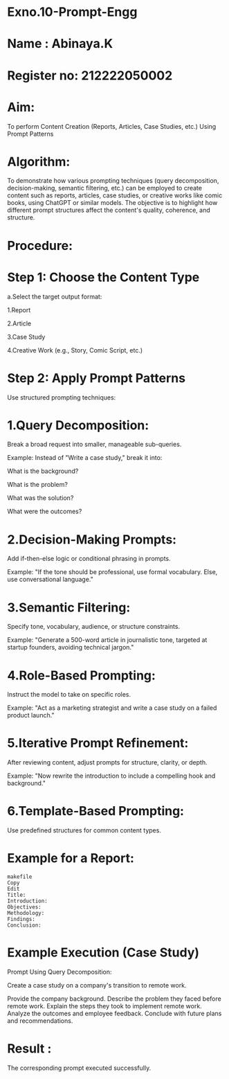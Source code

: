 # Exno.10-Prompt-Engg
# Name : Abinaya.K
# Register no: 212222050002
# Aim:
To perform Content Creation (Reports, Articles, Case Studies, etc.) Using Prompt Patterns

# Algorithm:
To demonstrate how various prompting techniques (query decomposition, decision-making, semantic filtering, etc.) can be employed to create content such as reports, articles, case studies, or creative works like comic books, using ChatGPT or similar models. The objective is to highlight how different prompt structures affect the content's quality, coherence, and structure.

# Procedure:
# Step 1: Choose the Content Type
a.Select the target output format:

1.Report

2.Article

3.Case Study

4.Creative Work (e.g., Story, Comic Script, etc.)

# Step 2: Apply Prompt Patterns
Use structured prompting techniques:

# 1.Query Decomposition:
Break a broad request into smaller, manageable sub-queries.

Example: Instead of "Write a case study," break it into:

What is the background?

What is the problem?

What was the solution?

What were the outcomes?

# 2.Decision-Making Prompts:
Add if-then-else logic or conditional phrasing in prompts.

Example: "If the tone should be professional, use formal vocabulary. Else, use conversational language."

# 3.Semantic Filtering:
Specify tone, vocabulary, audience, or structure constraints.

Example: "Generate a 500-word article in journalistic tone, targeted at startup founders, avoiding technical jargon."

# 4.Role-Based Prompting:
Instruct the model to take on specific roles.

Example: "Act as a marketing strategist and write a case study on a failed product launch."

# 5.Iterative Prompt Refinement:
After reviewing content, adjust prompts for structure, clarity, or depth.

Example: "Now rewrite the introduction to include a compelling hook and background."

# 6.Template-Based Prompting:
Use predefined structures for common content types.

# Example for a Report:
```
makefile
Copy
Edit
Title: 
Introduction: 
Objectives: 
Methodology: 
Findings: 
Conclusion:
```
# Example Execution (Case Study)
Prompt Using Query Decomposition:


Create a case study on a company's transition to remote work.

Provide the company background.
Describe the problem they faced before remote work.
Explain the steps they took to implement remote work.
Analyze the outcomes and employee feedback.
Conclude with future plans and recommendations.
# Result :
The corresponding prompt executed successfully.

